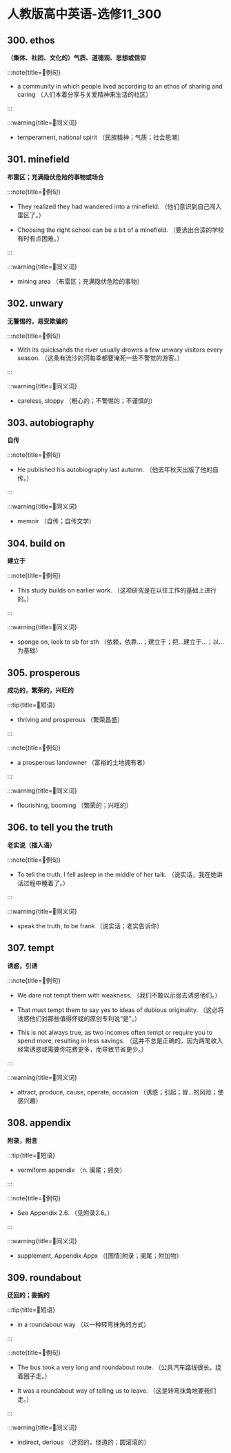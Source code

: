 # 人教版高中英语-选修11_300

## 300. ethos

**（集体、社团、文化的）气质、道德观、思想或信仰**

:::note{title=🎤例句}

- a community in which people lived according to an ethos of sharing and caring （人们本着分享与关爱精神来生活的社区）

:::

:::warning{title=🤔同义词}

- temperament, national spirit （民族精神；气质；社会思潮）


## 301. minefield

**布雷区；充满隐伏危险的事物或场合**

:::note{title=🎤例句}

- They realized they had wandered into a minefield. （他们意识到自己闯入雷区了。）

- Choosing the right school can be a bit of a minefield. （要选出合适的学校有时有点困难。）

:::

:::warning{title=🤔同义词}

- mining area （布雷区；充满隐伏危险的事物）


## 302. unwary

**无警惕的，易受欺骗的**

:::note{title=🎤例句}

- With its quicksands the river usually drowns a few unwary visitors every season. （这条有流沙的河每季都要淹死一些不警觉的游客。）

:::

:::warning{title=🤔同义词}

- careless, sloppy （粗心的；不警惕的；不谨慎的）


## 303. autobiography

**自传**

:::note{title=🎤例句}

- He published his autobiography last autumn. （他去年秋天出版了他的自传。）

:::

:::warning{title=🤔同义词}

- memoir （自传；自传文学）


## 304. build on

**建立于**

:::note{title=🎤例句}

- This study builds on earlier work. （这项研究是在以往工作的基础上进行的。）

:::

:::warning{title=🤔同义词}

- sponge on, look to sb for sth （依赖，依靠…；建立于；把…建立于…；以…为基础）


## 305. prosperous

**成功的，繁荣的，兴旺的**

:::tip{title=🤩短语}

- thriving and prosperous （繁荣昌盛）

:::

:::note{title=🎤例句}

- a prosperous landowner （富裕的土地拥有者）

:::

:::warning{title=🤔同义词}

- flourishing, booming （繁荣的；兴旺的）


## 306. to tell you the truth

**老实说（插入语）**

:::note{title=🎤例句}

- To tell the truth, I fell asleep in the middle of her talk. （说实话，我在她讲话过程中睡着了。）

:::

:::warning{title=🤔同义词}

- speak the truth, to be frank （说实话；老实告诉你）


## 307. tempt

**诱惑，引诱**

:::note{title=🎤例句}

- We dare not tempt them with weakness. （我们不敢以示弱去诱惑他们。）

- That must tempt them to say yes to ideas of dubious originality. （这必将诱惑他们对那些值得怀疑的原创专利说“是”。）

- This is not always true, as two incomes often tempt or require you to spend more, resulting in less savings. （这并不总是正确的，因为两笔收入经常诱惑或需要你花费更多，而导致节省更少。）

:::

:::warning{title=🤔同义词}

- attract, produce, cause, operate, occasion （诱惑；引起；冒…的风险；使感兴趣）


## 308. appendix

**附录，附言**

:::tip{title=🤩短语}

- vermiform appendix （n. 阑尾；蚓突）

:::

:::note{title=🎤例句}

- See Appendix 2.6. （见附录2.6。）

:::

:::warning{title=🤔同义词}

- supplement, Appendix Appx （[图情]附录；阑尾；附加物）


## 309. roundabout

**迂回的；委婉的**

:::tip{title=🤩短语}

- in a roundabout way （以一种转弯抹角的方式）

:::

:::note{title=🎤例句}

- The bus took a very long and roundabout route. （公共汽车路线很长，绕着圈子走。）

- It was a roundabout way of telling us to leave. （这是转弯抹角地要我们走。）

:::

:::warning{title=🤔同义词}

- indirect, derious （迂回的，绕道的；圆滚滚的）


